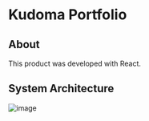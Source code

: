 # Kudoma Portfolio

## About

This product was developed with React.

## System Architecture

![image](https://github.com/user-attachments/assets/c93af1ec-5982-45af-9a0b-d57da60937ad)
